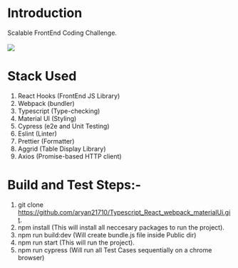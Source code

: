 # Introduction

Scalable FrontEnd Coding Challenge.
<br><br>
![](https://github.com/aryan21710/Typescript_React_webpack_materialUi)

# Stack Used

1. React Hooks (FrontEnd JS Library)
2. Webpack (bundler)
3. Typescript (Type-checking)
4. Material UI (Styling)
5. Cypress (e2e and Unit Testing)
6. Eslint (Linter)
7. Prettier (Formatter)
8. Aggrid (Table Display Library)
9. Axios (Promise-based HTTP client)



# Build and Test Steps:- 

1. git clone https://github.com/aryan21710/Typescript_React_webpack_materialUi.git.
2. npm install (This will install all neccesary packages to run the project).
3. npm run build:dev (Will create bundle.js file inside Public dir)
4. npm run start (This will run the project).
5. npm run cypress (Will run all Test Cases sequentially on a chrome browser)

